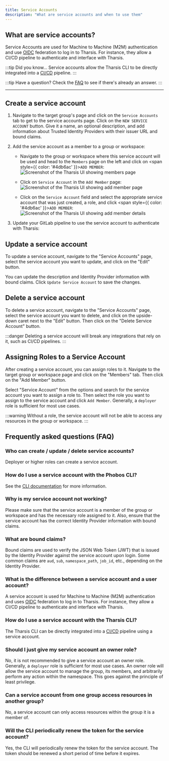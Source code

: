 ```yaml
---
title: Service Accounts
description: "What are service accounts and when to use them"
---
```


## What are service accounts?

Service Accounts are used for Machine to Machine (M2M) authentication and use [OIDC](https://openid.net/connect/) federation to log in to Tharsis. For instance, they allow a CI/CD pipeline to authenticate and interface with Tharsis.

:::tip Did you know...
Service accounts allow the Tharsis CLI to be directly integrated into a [CI/CD](https://en.wikipedia.org/wiki/CI/CD) pipeline.
:::

:::tip Have a question?
Check the [FAQ](#frequently-asked-questions-faq) to see if there's already an answer.
:::

---

## Create a service account

1. Navigate to the target group's page and click on the `Service Accounts` tab to get to the service accounts page. Click on the `NEW SERVICE ACCOUNT` button. Give it a name, an optional description, and add information about Trusted Identity Providers with their issuer URL and bound claims.

2. Add the service account as a member to a group or workspace:

   - Navigate to the group or workspace where this service account will be used and head to the `Members` page on the left and click on <span style={{ color: '#4db6ac' }}>`ADD MEMBER`</span>:
     ![Screenshot of the Tharsis UI showing members page](/img/service_accounts/members-page.png "Members page")

   - Click on `Service Account` in the `Add Member` page:
     ![Screenshot of the Tharsis UI showing add member page](/img/service_accounts/add-member-page.png "Add member page")

   - Click on the `Service Account` field and select the appropriate service account that was just created, a role, and click <span style={{ color: '#4db6ac' }}>`ADD MEMBER`</span>:
     ![Screenshot of the Tharsis UI showing add member details](/img/service_accounts/add-member-details.png "Add member details")

3. Update your GitLab pipeline to use the service account to authenticate with Tharsis:

## Update a service account

To update a service account, navigate to the "Service Accounts" page, select the service account you want to update, and click on the "Edit" button.

You can update the description and Identity Provider information with bound claims. Click `Update Service Account` to save the changes.

## Delete a service account

To delete a service account, navigate to the "Service Accounts" page, select the service account you want to delete, and click on the upside-down caret next to the "Edit" button. Then click on the "Delete Service Account" button.

:::danger
Deleting a service account will break any integrations that rely on it, such as CI/CD pipelines.
:::

## Assigning Roles to a Service Account

After creating a service account, you can assign roles to it. Navigate to the target group or workspace page and click on the "Members" tab. Then click on the "Add Member" button.

Select "Service Account" from the options and search for the service account you want to assign a role to. Then select the role you want to assign to the service account and click `Add Member`. Generally, a `deployer` role is sufficient for most use cases.

:::warning
Without a role, the service account will not be able to access any resources in the group or workspace.
:::

## Frequently asked questions (FAQ)

### Who can create / update / delete service accounts?

Deployer or higher roles can create a service account.

### How do I use a service account with the Phobos CLI?

See the [CLI documentation](/docs/cli/tharsis/intro.md#service-account) for more information.

### Why is my service account not working?

Please make sure that the service account is a member of the group or workspace and has the necessary role assigned to it. Also, ensure that the service account has the correct Identity Provider information with bound claims.

### What are bound claims?

Bound claims are used to verify the JSON Web Token (JWT) that is issued by the Identity Provider against the service account upon login. Some common claims are `aud`, `sub`, `namespace_path`, `job_id`, etc., depending on the Identity Provider.

### What is the difference between a service account and a user account?

A service account is used for Machine to Machine (M2M) authentication and uses [OIDC](https://openid.net/connect/) federation to log in to Tharsis. For instance, they allow a CI/CD pipeline to authenticate and interface with Tharsis.

### How do I use a service account with the Tharsis CLI?

The Tharsis CLI can be directly integrated into a [CI/CD](https://en.wikipedia.org/wiki/CI/CD) pipeline using a service account.

### Should I just give my service account an owner role?

No, it is not recommended to give a service account an owner role. Generally, a `deployer` role is sufficient for most use cases. An owner role will allow the service account to manage the group, its members, and arbitrarily perform any action within the namespace. This goes against the principle of least privilege.

### Can a service account from one group access resources in another group?

No, a service account can only access resources within the group it is a member of.

### Will the CLI periodically renew the token for the service account?

Yes, the CLI will periodically renew the token for the service account. The token should be renewed a short period of time before it expires.
